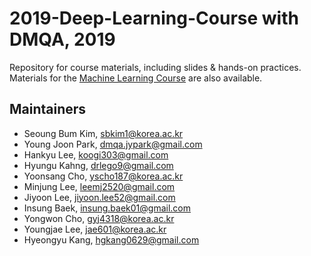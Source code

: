 # 2019-Deep-Learning-Course with DMQA, 2019
Repository for course materials, including slides & hands-on practices. Materials for the [Machine Learning Course](https://github.com/dmqa/2019-Machine-Learning-Course) are also available.


## Maintainers
* Seoung Bum Kim, <sbkim1@korea.ac.kr>
* Young Joon Park, <dmqa.jypark@gmail.com>
* Hankyu Lee, <koogi303@gmail.com>
* Hyungu Kahng, <drlego9@gmail.com>
* Yoonsang Cho, <yscho187@korea.ac.kr>
* Minjung Lee, <leemj2520@gmail.com>
* Jiyoon Lee, <jiyoon.lee52@gmail.com>
* Insung Baek, <insung.baek01@gmail.com>
* Yongwon Cho, <gyj4318@korea.ac.kr>
* Youngjae Lee, <jae601@korea.ac.kr>
* Hyeongyu Kang, <hgkang0629@gmail.com>